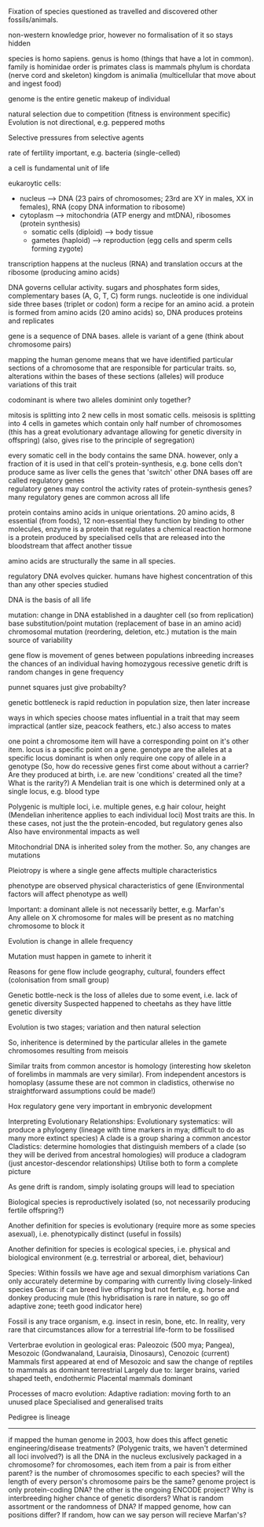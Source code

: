 <!-- SPDX-License-Identifier: zlib-acknowledgement -->
Fixation of species questioned as travelled and discovered other fossils/animals.

non-western knowledge prior, however no formalisation of it so stays hidden

species is homo sapiens. 
genus is homo (things that have a lot in common). 
family is hominidae
order is primates
class is mammals
phylum is chordata (nerve cord and skeleton)
kingdom is animalia (multicellular that move about and ingest food)

genome is the entire genetic makeup of individual

natural selection due to competition (fitness is environment specific)
Evolution is not directional, e.g. peppered moths

Selective pressures from selective agents

rate of fertility important, e.g. bacteria (single-celled)

a cell is fundamental unit of life

eukaroytic cells:
  * nucleus --> DNA (23 pairs of chromosomes; 23rd are XY in males, XX in females), RNA (copy DNA information to ribosome)
  * cytoplasm --> mitochondria (ATP energy and mtDNA), ribosomes (protein synthesis)
    * somatic cells (diploid) --> body tissue
    * gametes (haploid) --> reproduction (egg cells and sperm cells forming zygote)

transcription happens at the nucleus (RNA) and translation occurs at the ribosome (producing amino acids)

DNA governs cellular activity.
sugars and phosphates form sides, complementary bases (A, G, T, C) form rungs. 
nucleotide is one individual side
three bases (triplet or codon) form a recipe for an amino acid.
a protein is formed from amino acids (20 amino acids)
so, DNA produces proteins and replicates

gene is a sequence of DNA bases. 
allele is variant of a gene (think about chromosome pairs)

mapping the human genome means that we have identified particular sections of a chromosome that are responsible for particular traits.
so, alterations within the bases of these sections (alleles) will produce variations of this trait

codominant is where two alleles dominint only together?

mitosis is splitting into 2 new cells in most somatic cells.
meisosis is splitting into 4 cells in gametes which contain only half number of chromosomes
(this has a great evolutionary advantage allowing for genetic diversity in offspring)
(also, gives rise to the principle of segregation)

every somatic cell in the body contains the same DNA.
however, only a fraction of it is used in that cell's protein-synthesis, e.g. bone cells don't produce same as liver cells
the genes that 'switch' other DNA bases off are called regulatory genes   
regulatory genes may control the activity rates of protein-synthesis genes? many regulatory genes are common across all life

protein contains amino acids in unique orientations. 20 amino acids, 8 essential (from foods), 12 non-essential 
they function by binding to other molecules, 
enzyme is a protein that regulates a chemical reaction
hormone is a protein produced by specialised cells that are released into the bloodstream that affect another tissue

amino acids are structurally the same in all species.

regulatory DNA evolves quicker. humans have highest concentration of this than any other species studied

DNA is the basis of all life

mutation: change in DNA established in a daughter cell (so from replication)
base substitution/point mutation (replacement of base in an amino acid)
chromosomal mutation (reordering, deletion, etc.)
mutation is the main source of variability

gene flow is movement of genes between populations
inbreeding increases the chances of an individual having homozygous recessive
genetic drift is random changes in gene frequency

punnet squares just give probabilty?

genetic bottleneck is rapid reduction in population size, then later increase

ways in which species choose mates influential in a trait that may seem impractical (antler size, peacock feathers, etc.)
also access to mates

one point a chromosome item will have a corresponding point on it's other item.
locus is a specific point on a gene.
genotype are the alleles at a specific locus
dominant is when only require one copy of allele in a genotype 
(So, how do recessive genes first come about without a carrier? Are they produced at birth, i.e. are new 'conditions' created all the time? What is the rarity?) 
A Mendelian trait is one which is determined only at a single locus, e.g. blood type

Polygenic is multiple loci, i.e. multiple genes, e.g hair colour, height
(Mendelian inheritence applies to each individual loci)
Most traits are this. 
In these cases, not just the the protein-encoded, but regulatory genes also
Also have environmental impacts as well

Mitochondrial DNA is inherited soley from the mother. So, any changes are mutations

Pleiotropy is where a single gene affects multiple characteristics 

phenotype are observed physical characteristics of gene 
(Environmental factors will affect phenotype as well)

Important: a dominant allele is not necessarily better, e.g. Marfan's  
Any allele on X chromosome for males will be present as no matching chromosome to block it

Evolution is change in allele frequency

Mutation must happen in gamete to inherit it

Reasons for gene flow include geography, cultural, founders effect (colonisation from small group)

Genetic bottle-neck is the loss of alleles due to some event, i.e. lack of genetic diversity 
Suspected happened to cheetahs as they have little genetic diversity

Evolution is two stages; variation and then natural selection

So, inheritence is determined by the particular alleles in the gamete chromosomes resulting from meisois

Similar traits from common ancestor is homology (interesting how skeleton of forelimbs in mammals are very similar). 
From independent ancestors is homoplasy (assume these are not common in cladistics, otherwise no straightforward assumptions could be made!)

Hox regulatory gene very important in embryonic development

Interpreting Evolutionary Relationships:
Evolutionary systematics: will produce a phylogeny (lineage with time markers in mya; difficult to do as many more extinct species) 
A clade is a group sharing a common ancestor
Cladistics: determine homologies that distinguish members of a clade (so they will be derived from ancestral homologies)
will produce a cladogram (just ancestor-descendor relationships)
Utilise both to form a complete picture

As gene drift is random, simply isolating groups will lead to speciation

Biological species is reproductively isolated 
(so, not necessarily producing fertile offspring?)

Another definition for species is evolutionary (require more as some species asexual), i.e. phenotypically distinct (useful in fossils)

Another definition for species is ecological species, 
i.e. physical and biological environment (e.g. terrestrial or arboreal, diet, behaviour)

Species:
Within fossils we have age and sexual dimorphism variations
Can only accurately determine by comparing with currently living closely-linked species
Genus: if can breed live offspring but not fertile, e.g. horse and donkey producing mule (this hybridisation is rare in nature, so go off adaptive zone; teeth good indicator here)

Fossil is any trace organism, e.g. insect in resin, bone, etc. 
In reality, very rare that circumstances allow for a terrestrial life-form to be fossilised

Verterbrae evolution in geological eras: Paleozoic (500 mya; Pangea), Mesozoic (Gondwanaland, Lauraisia, Dinosaurs), Cenozoic (current)
Mammals first appeared at end of Mesozoic and saw the change of reptiles to mammals as dominant terrestrial
Largely due to: larger brains, varied shaped teeth, endothermic
Placental mammals dominant

Processes of macro evolution:
Adaptive radiation: moving forth to an unused place 
Specialised and generalised traits

Pedigree is lineage


------------------------------------------------------------------------
if mapped the human genome in 2003, how does this affect genetic engineering/disease treatments? 
(Polygenic traits, we haven't determined all loci involved?)
is all the DNA in the nucleus exclusively packaged in a chromosome?
for chromosomes, each item from a pair is from either parent?
is the number of chromosomes specific to each species?
will the length of every person's chromosome pairs be the same?
genome project is only protein-coding DNA? the other is the ongoing ENCODE project?
Why is interbreeding higher chance of genetic disorders?
What is random assortment or the randomness of DNA? If mapped genome, how can positions differ? If random, how can we say person will recieve Marfan's?
